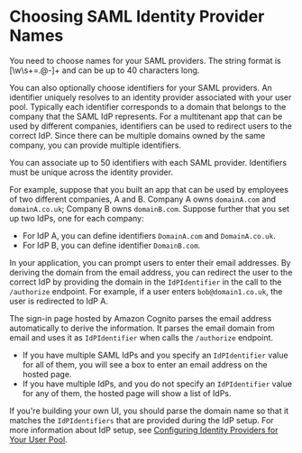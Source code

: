 # Choosing SAML Identity Provider Names<a name="cognito-user-pools-managing-saml-idp-naming"></a>

You need to choose names for your SAML providers\. The string format is \[\\w\\s\+=\.@\-\]\+ and can be up to 40 characters long\.

You can also optionally choose identifiers for your SAML providers\. An identifier uniquely resolves to an identity provider associated with your user pool\. Typically each identifier corresponds to a domain that belongs to the company that the SAML IdP represents\. For a multitenant app that can be used by different companies, identifiers can be used to redirect users to the correct IdP\. Since there can be multiple domains owned by the same company, you can provide multiple identifiers\.

You can associate up to 50 identifiers with each SAML provider\. Identifiers must be unique across the identity provider\.

For example, suppose that you built an app that can be used by employees of two different companies, A and B\. Company A owns `domainA.com` and `domainA.co.uk`; Company B owns `domainB.com`\. Suppose further that you set up two IdPs, one for each company: 
+ For IdP A, you can define identifiers `DomainA.com` and `DomainA.co.uk`\.
+ For IdP B, you can define identifier `DomainB.com`\.

In your application, you can prompt users to enter their email addresses\. By deriving the domain from the email address, you can redirect the user to the correct IdP by providing the domain in the `IdPIdentifier` in the call to the `/authorize` endpoint\. For example, if a user enters `bob@domain1.co.uk`, the user is redirected to IdP A\.

The sign\-in page hosted by Amazon Cognito parses the email address automatically to derive the information\. It parses the email domain from email and uses it as `IdPIdentifier` when calls the `/authorize` endpoint\. 
+ If you have multiple SAML IdPs and you specify an `IdPIdentifier` value for all of them, you will see a box to enter an email address on the hosted page\.
+ If you have multiple IdPs, and you do not specify an `IdPIdentifier` value for any of them, the hosted page will show a list of IdPs\.

If you're building your own UI, you should parse the domain name so that it matches the `IdPIdentifiers` that are provided during the IdP setup\. For more information about IdP setup, see [Configuring Identity Providers for Your User Pool](cognito-user-pools-identity-provider.md)\.